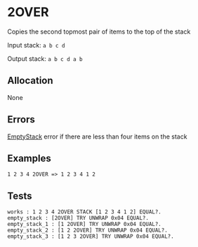 # 2OVER

Copies the second topmost pair of items to the top of the stack

Input stack: `a b c d`

Output stack: `a b c d a b`

## Allocation

None

## Errors

[EmptyStack](./ERRORS/EmptyStack.md) error if there are less than four items on the stack

## Examples

```
1 2 3 4 2OVER => 1 2 3 4 1 2
```

## Tests

```test
works : 1 2 3 4 2OVER STACK [1 2 3 4 1 2] EQUAL?. 
empty_stack : [2OVER] TRY UNWRAP 0x04 EQUAL?.
empty_stack_1 : [1 2OVER] TRY UNWRAP 0x04 EQUAL?.
empty_stack_2 : [1 2 2OVER] TRY UNWRAP 0x04 EQUAL?.
empty_stack_3 : [1 2 3 2OVER] TRY UNWRAP 0x04 EQUAL?.
```